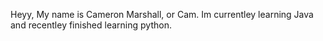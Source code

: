 Heyy,
My name is Cameron Marshall, or Cam. Im currentley learning Java and recentley finished learning python.
